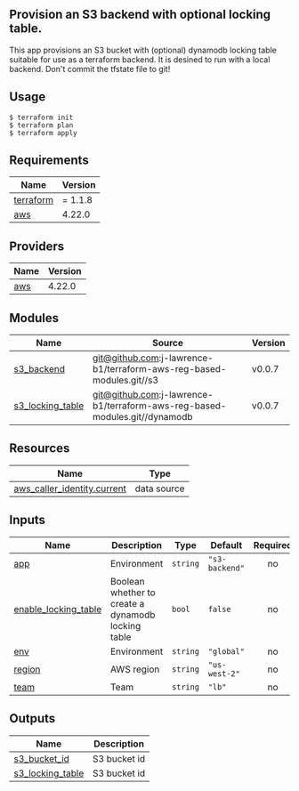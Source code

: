 ## Provision an S3 backend with optional locking table.

This app provisions an S3 bucket with (optional) dynamodb locking table suitable for use as a terraform backend.
It is desined to run with a local backend. Don't commit the tfstate file to git!

## Usage

```
$ terraform init
$ terraform plan
$ terraform apply
```

## Requirements

| Name | Version |
|------|---------|
| <a name="requirement_terraform"></a> [terraform](#requirement\_terraform) | = 1.1.8 |
| <a name="requirement_aws"></a> [aws](#requirement\_aws) | 4.22.0 |

## Providers

| Name | Version |
|------|---------|
| <a name="provider_aws"></a> [aws](#provider\_aws) | 4.22.0 |

## Modules

| Name | Source | Version |
|------|--------|---------|
| <a name="module_s3_backend"></a> [s3\_backend](#module\_s3\_backend) | git@github.com:j-lawrence-b1/terraform-aws-reg-based-modules.git//s3 | v0.0.7 |
| <a name="module_s3_locking_table"></a> [s3\_locking\_table](#module\_s3\_locking\_table) | git@github.com:j-lawrence-b1/terraform-aws-reg-based-modules.git//dynamodb | v0.0.7 |

## Resources

| Name | Type |
|------|------|
| [aws_caller_identity.current](https://registry.terraform.io/providers/hashicorp/aws/4.22.0/docs/data-sources/caller_identity) | data source |

## Inputs

| Name | Description | Type | Default | Required |
|------|-------------|------|---------|:--------:|
| <a name="input_app"></a> [app](#input\_app) | Environment | `string` | `"s3-backend"` | no |
| <a name="input_enable_locking_table"></a> [enable\_locking\_table](#input\_enable\_locking\_table) | Boolean whether to create a dynamodb locking table | `bool` | `false` | no |
| <a name="input_env"></a> [env](#input\_env) | Environment | `string` | `"global"` | no |
| <a name="input_region"></a> [region](#input\_region) | AWS region | `string` | `"us-west-2"` | no |
| <a name="input_team"></a> [team](#input\_team) | Team | `string` | `"lb"` | no |

## Outputs

| Name | Description |
|------|-------------|
| <a name="output_s3_bucket_id"></a> [s3\_bucket\_id](#output\_s3\_bucket\_id) | S3 bucket id |
| <a name="output_s3_locking_table"></a> [s3\_locking\_table](#output\_s3\_locking\_table) | S3 bucket id |
